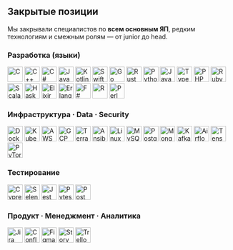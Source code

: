 ## Закрытые позиции

Мы закрывали специалистов по **всем основным ЯП**, редким технологиям и смежным ролям — от junior до head.

### Разработка (языки)
<p>
  <!-- основные -->
  <img src="https://cdn.jsdelivr.net/gh/devicons/devicon/icons/c/c-original.svg" alt="C" width="34"/>
  <img src="https://cdn.jsdelivr.net/gh/devicons/devicon/icons/cplusplus/cplusplus-original.svg" alt="C++" width="34"/>
  <img src="https://cdn.jsdelivr.net/gh/devicons/devicon/icons/csharp/csharp-original.svg" alt="C#" width="34"/>
  <img src="https://cdn.jsdelivr.net/gh/devicons/devicon/icons/java/java-original.svg" alt="Java" width="34"/>
  <img src="https://cdn.jsdelivr.net/gh/devicons/devicon/icons/kotlin/kotlin-original.svg" alt="Kotlin" width="34"/>
  <img src="https://cdn.jsdelivr.net/gh/devicons/devicon/icons/swift/swift-original.svg" alt="Swift" width="34"/>
  <img src="https://cdn.jsdelivr.net/gh/devicons/devicon/icons/go/go-original.svg" alt="Go" width="34"/>
  <img src="https://cdn.jsdelivr.net/gh/devicons/devicon/icons/rust/rust-plain.svg" alt="Rust" width="34"/>
  <img src="https://cdn.jsdelivr.net/gh/devicons/devicon/icons/python/python-original.svg" alt="Python" width="34"/>
  <img src="https://cdn.jsdelivr.net/gh/devicons/devicon/icons/javascript/javascript-original.svg" alt="JavaScript" width="34"/>
  <img src="https://cdn.jsdelivr.net/gh/devicons/devicon/icons/typescript/typescript-original.svg" alt="TypeScript" width="34"/>
  <img src="https://cdn.jsdelivr.net/gh/devicons/devicon/icons/php/php-original.svg" alt="PHP" width="34"/>
  <img src="https://cdn.jsdelivr.net/gh/devicons/devicon/icons/ruby/ruby-original.svg" alt="Ruby" width="34"/>
  <img src="https://cdn.jsdelivr.net/gh/devicons/devicon/icons/scala/scala-original.svg" alt="Scala" width="34"/>
  <img src="https://cdn.jsdelivr.net/gh/devicons/devicon/icons/haskell/haskell-original.svg" alt="Haskell" width="34"/>
  <img src="https://cdn.jsdelivr.net/gh/devicons/devicon/icons/elixir/elixir-original.svg" alt="Elixir" width="34"/>
  <img src="https://cdn.jsdelivr.net/gh/devicons/devicon/icons/erlang/erlang-original.svg" alt="Erlang" width="34"/>
  <!-- редкие (делаем кастомные круги с буквами F#, R, Perl и т.д.) -->
  <img src="./fsharp.svg" alt="F#" width="34"/>
  <img src="https://cdn.jsdelivr.net/gh/devicons/devicon/icons/r/r-original.svg" alt="R" width="34"/>
  <img src="https://cdn.jsdelivr.net/gh/devicons/devicon/icons/perl/perl-original.svg" alt="Perl" width="34"/>
</p>

### Инфраструктура · Data · Security
<p>
  <img src="https://cdn.jsdelivr.net/gh/devicons/devicon/icons/docker/docker-original.svg" alt="Docker" width="34"/>
  <img src="https://cdn.jsdelivr.net/gh/devicons/devicon/icons/kubernetes/kubernetes-plain.svg" alt="Kubernetes" width="34"/>
  <img src="https://cdn.jsdelivr.net/gh/devicons/devicon/icons/amazonwebservices/amazonwebservices-original.svg" alt="AWS" width="34"/>
  <img src="https://cdn.jsdelivr.net/gh/devicons/devicon/icons/googlecloud/googlecloud-original.svg" alt="GCP" width="34"/>
  <img src="https://cdn.jsdelivr.net/gh/devicons/devicon/icons/terraform/terraform-original.svg" alt="Terraform" width="34"/>
  <img src="https://cdn.jsdelivr.net/gh/devicons/devicon/icons/ansible/ansible-original.svg" alt="Ansible" width="34"/>
  <img src="https://cdn.jsdelivr.net/gh/devicons/devicon/icons/linux/linux-original.svg" alt="Linux" width="34"/>
  <img src="https://cdn.jsdelivr.net/gh/devicons/devicon/icons/mysql/mysql-original.svg" alt="MySQL" width="34"/>
  <img src="https://cdn.jsdelivr.net/gh/devicons/devicon/icons/postgresql/postgresql-original.svg" alt="PostgreSQL" width="34"/>
  <img src="https://cdn.jsdelivr.net/gh/devicons/devicon/icons/mongodb/mongodb-original.svg" alt="MongoDB" width="34"/>
  <img src="https://cdn.jsdelivr.net/gh/devicons/devicon/icons/apachekafka/apachekafka-original.svg" alt="Kafka" width="34"/>
  <img src="https://cdn.jsdelivr.net/gh/devicons/devicon/icons/apacheairflow/apacheairflow-original.svg" alt="Airflow" width="34"/>
  <img src="https://cdn.jsdelivr.net/gh/devicons/devicon/icons/tensorflow/tensorflow-original.svg" alt="TensorFlow" width="34"/>
  <img src="https://cdn.jsdelivr.net/gh/devicons/devicon/icons/pytorch/pytorch-original.svg" alt="PyTorch" width="34"/>
</p>

### Тестирование
<p>
  <img src="https://cdn.jsdelivr.net/gh/devicons/devicon/icons/cypress/cypress-original.svg" alt="Cypress" width="34"/>
  <img src="https://cdn.jsdelivr.net/gh/devicons/devicon/icons/selenium/selenium-original.svg" alt="Selenium" width="34"/>
  <img src="https://cdn.jsdelivr.net/gh/devicons/devicon/icons/jest/jest-plain.svg" alt="Jest" width="34"/>
  <img src="https://cdn.jsdelivr.net/gh/devicons/devicon/icons/pytest/pytest-original.svg" alt="Pytest" width="34"/>
  <img src="https://cdn.jsdelivr.net/gh/devicons/devicon/icons/postman/postman-original.svg" alt="Postman" width="34"/>
</p>

### Продукт · Менеджмент · Аналитика
<p>
  <img src="https://cdn.jsdelivr.net/gh/devicons/devicon/icons/jira/jira-original.svg" alt="Jira" width="34"/>
  <img src="https://cdn.jsdelivr.net/gh/devicons/devicon/icons/confluence/confluence-original.svg" alt="Confluence" width="34"/>
  <img src="https://cdn.jsdelivr.net/gh/devicons/devicon/icons/figma/figma-original.svg" alt="Figma" width="34"/>
  <img src="https://cdn.jsdelivr.net/gh/devicons/devicon/icons/storybook/storybook-original.svg" alt="Storybook" width="34"/>
  <img src="https://cdn.jsdelivr.net/gh/devicons/devicon/icons/trello/trello-plain.svg" alt="Trello" width="34"/>
</p>
